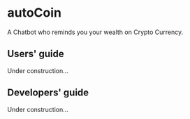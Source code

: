 # autoCoin

A Chatbot who reminds you your wealth on Crypto Currency.

## Users' guide

Under construction...

## Developers' guide

Under construction...
